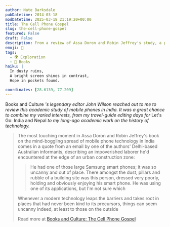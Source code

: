 ```yaml
---
author: Nate Barksdale
pubDatetime: 2014-03-18
modDatetime: 2025-03-18 21:19:20+00:00
title: The Cell Phone Gospel
slug: the-cell-phone-gospel
featured: False
draft: False
description: From a review of Assa Doron and Robin Jeffrey's study, a poignant observation on the surprising presence of technology amidst poverty in India.
emoji: 📱
tags:
  - 🌍 Exploration
  - 📖 Books
haiku: |
  In dusty ruins,  
  A bright screen shines in contrast,  
  Hope in pockets found.

coordinates: [28.6139, 77.209]
---
```


Books and Culture _'s legendary editor John Wilson reached out to me to review this academic study of mobile phones in India. It was a great chance to combine my varied interests, from my travel-guide editing days for_ Let's Go: India and Nepal _to my long-ago academic work on the history of technology._

> The most touching moment in Assa Doron and Robin Jeffrey's book on the mind-boggling spread of mobile phone technology in India comes in a quote from an email by one of the authors' Delhi-based Australian informants, describing an impoverished laborer he'd encountered at the edge of an urban construction zone:
>
> > He had one of those large Samsung smart phones; it was so uncanny and out of place. There amongst the dust, pillars and rubble of a building site was this person, dressed very poorly, holding and obviously enjoying his smart phone. He was using one of its applications, but I'm not sure which
>
> Whenever a modern technology leaps the barriers and takes root in places that had never been kind to its precursors, things can seem uncanny indeed, at least to those on the outside
>
> Read more at [Books and Culture: The Cell Phone Gospel](http://www.booksandculture.com/articles/2013/sepoct/cell-phone-gospel.html)
